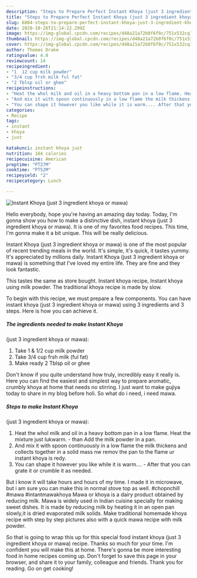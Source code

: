 ```yaml
---
description: "Steps to Prepare Perfect Instant Khoya (just 3 ingredient khoya or mawa)"
title: "Steps to Prepare Perfect Instant Khoya (just 3 ingredient khoya or mawa)"
slug: 6804-steps-to-prepare-perfect-instant-khoya-just-3-ingredient-khoya-or-mawa
date: 2020-10-26T21:14:22.299Z
image: https://img-global.cpcdn.com/recipes/d48a21a72b0f6f0c/751x532cq70/instant-khoya-just-3-ingredient-khoya-or-mawa-recipe-main-photo.jpg
thumbnail: https://img-global.cpcdn.com/recipes/d48a21a72b0f6f0c/751x532cq70/instant-khoya-just-3-ingredient-khoya-or-mawa-recipe-main-photo.jpg
cover: https://img-global.cpcdn.com/recipes/d48a21a72b0f6f0c/751x532cq70/instant-khoya-just-3-ingredient-khoya-or-mawa-recipe-main-photo.jpg
author: Thomas Drake
ratingvalue: 4.8
reviewcount: 14
recipeingredient:
- "1  12 cup milk powder"
- "3/4 cup frsh milk ful fat"
- "2 Tblsp oil or ghee"
recipeinstructions:
- "Heat the whol milk and oil in a heavy bottom pan in a low flame. Heat the mixture just lukwarm. than Add the milk powder in a pan."
- "And mix it with spoon continuously in a low flame the milk thickens and collects together in a solid mass nw remov the pan to the flame ur instant khoya is redy."
- "You can shape it however you like while it is warm.... After that you can grate it or crumble it as needed."
categories:
- Recipe
tags:
- instant
- khoya
- just

katakunci: instant khoya just 
nutrition: 164 calories
recipecuisine: American
preptime: "PT27M"
cooktime: "PT52M"
recipeyield: "2"
recipecategory: Lunch

---
```



![Instant Khoya
(just 3 ingredient khoya or mawa)](https://img-global.cpcdn.com/recipes/d48a21a72b0f6f0c/751x532cq70/instant-khoya-just-3-ingredient-khoya-or-mawa-recipe-main-photo.jpg)

Hello everybody, hope you're having an amazing day today. Today, I'm gonna show you how to make a distinctive dish, instant khoya
(just 3 ingredient khoya or mawa). It is one of my favorites food recipes. This time, I'm gonna make it a bit unique. This will be really delicious.

Instant Khoya
(just 3 ingredient khoya or mawa) is one of the most popular of recent trending meals in the world. It's simple, it's quick, it tastes yummy. It's appreciated by millions daily. Instant Khoya
(just 3 ingredient khoya or mawa) is something that I've loved my entire life. They are fine and they look fantastic.

This tastes the same as store bought. Instant khoya recipe, Instant khoya using milk powder. The traditional khoya recipe is made by slow.


To begin with this recipe, we must prepare a few components. You can have instant khoya
(just 3 ingredient khoya or mawa) using 3 ingredients and 3 steps. Here is how you can achieve it.

<!--inarticleads1-->

##### The ingredients needed to make Instant Khoya
(just 3 ingredient khoya or mawa):

1. Take 1 &amp; 1/2 cup milk powder
1. Take 3/4 cup frsh milk (ful fat)
1. Make ready 2 Tblsp oil or ghee


Don&#39;t know if you quite understand how truly, incredibly easy it really is. Here you can find the easiest and simplest way to prepare aromatic, crumbly khoya at home that needs no stirring. I just want to make gujiya today to share in my blog before holi. So what do i need, i need mawa. 

<!--inarticleads2-->

##### Steps to make Instant Khoya
(just 3 ingredient khoya or mawa):

1. Heat the whol milk and oil in a heavy bottom pan in a low flame. Heat the mixture just lukwarm. - than Add the milk powder in a pan.
1. And mix it with spoon continuously in a low flame the milk thickens and collects together in a solid mass nw remov the pan to the flame ur instant khoya is redy.
1. You can shape it however you like while it is warm.... - After that you can grate it or crumble it as needed.


But i know it will take hours and hours of my time. I made it in microwave, but i am sure you can make this in normal stove top as well. #chopnchill #mawa #intantmawakhoya Mawa or khoya is a dairy product obtained by reducing milk. Mawa is widely used in Indian cuisine specially for making sweet dishes. It is made by reducing milk by heating it in an open pan slowly,it is dried evaporated milk solids. Make traditional homemade khoya recipe with step by step pictures also with a quick mawa recipe with milk powder. 

So that is going to wrap this up for this special food instant khoya
(just 3 ingredient khoya or mawa) recipe. Thanks so much for your time. I'm confident you will make this at home. There's gonna be more interesting food in home recipes coming up. Don't forget to save this page in your browser, and share it to your family, colleague and friends. Thank you for reading. Go on get cooking!
